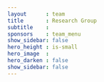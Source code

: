 ```yaml
---
layout      : team
title       : Research Group
subtitle    :
sponsors    : team_menu
show_sidebar: false
hero_height : is-small
hero_image  :
hero_darken : false
show_sidebar: false
---
```

